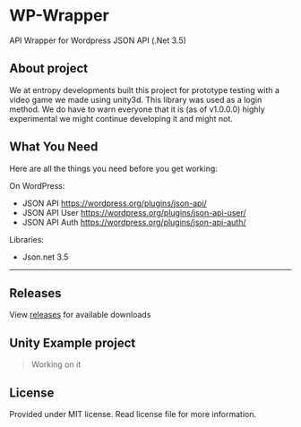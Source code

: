 # WP-Wrapper
API Wrapper for Wordpress JSON API (.Net 3.5)
 

## About project ##
We at entropy developments built this project for prototype testing with a video game we made using unity3d. This library was used as a login method. We do have to warn everyone that it is (as of v1.0.0.0) highly experimental we might continue developing it and might not.

What You Need
-------------
Here are all the things you need before you get working:

 On WordPress:
 - JSON API https://wordpress.org/plugins/json-api/
 - JSON API User https://wordpress.org/plugins/json-api-user/
 - JSON API Auth https://wordpress.org/plugins/json-api-auth/

Libraries:
 - Json.net 3.5


----------


## Releases ##
View [releases](https://github.com/EntropyDevelopments/WP-Wrapper/releases) for available downloads
## Unity Example project ##

> Working on it

## License ##
Provided under MIT license. Read license file for more information.
